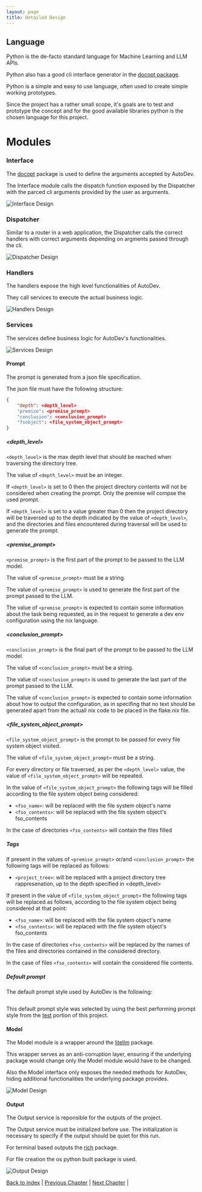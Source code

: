 ```yaml
---
layout: page
title: Detailed Design
---
```


## Language

Python is the de-facto standard language for Machine Learning and LLM APIs.

Python also has a good cli interface generator in the [docopt package](https://github.com/jazzband/docopt-ng).

Python is a simple and easy to use language, often used to create simple working prototypes.

Since the project has a rather small scope, it's goals are to test and prototype the concept and for the good available libraries python is the chosen language for this project.

# Modules

### Interface

The [docopt](https://github.com/jazzband/docopt-ng) package is used to define the arguments accepted by AutoDev.

The Interface module calls the dispatch function exposed by the Dispatcher with the parced cli arguments provided by the user as arguments.

![Interface Design](./assets/mermaid/interface_design.png)

### Dispatcher

Similar to a router in a web application, the Dispatcher calls the correct handlers with correct arguments depending on argments passed through the cli.

![Dispatcher Design](./assets/mermaid/dispatcher_design.png)

### Handlers

The handlers expose the high level functionalities of AutoDev.

They call services to execute the actual business logic.

![Handlers Design](./assets/mermaid/handlers_design.png)

### Services

The services define business logic for AutoDev's functionalities.

![Services Design](./assets/mermaid/services_design.png)

#### Prompt

The prompt is generated from a json file specification.

The json file must have the following structure:

```json
{
    "depth": <depth_level>
    "premise": <premise_prompt>
    "conclusion": <conclusion_prompt>
    "fsobject": <file_system_object_prompt>
}
```

##### \<depth_level\> 

`<depth_level>` is the max depth level that should be reached when traversing the directory tree.

The value of `<depth_level>` must be an integer.

If `<depth_level>` is set to 0 then the project directory contents will not be considered when creating the prompt. Only the premise will compse the used prompt.

If `<depth_level>` is set to a value greater than 0 then the project directory will be traversed up to the depth indicated by the value of `<depth_level>`, and the directories and files encountered during traversal will be used to generate the prompt.

##### \<premise_prompt\>

`<premise_prompt>` is the first part of the prompt to be passed to the LLM model.

The value of `<premise_prompt>` must be a string.

The value of `<premise_prompt>` is used to generate the first part of the prompt passed to the LLM.

The value of `<premise_prompt>` is expected to contain some information about the task being requested, as in the request to generate a dev env configuration using the nix language.

##### \<conclusion_prompt\>

`<conclusion_prompt>` is the final part of the prompt to be passed to the LLM model.

The value of `<conclusion_prompt>` must be a string.

The value of `<conclusion_prompt>` is used to generate the last part of the prompt passed to the LLM.

The value of `<conclusion_prompt>` is expected to contain some information about how to output the configuration, as in specifing that no text should be generated apart from the actuall nix code to be placed in the flake.nix file.

##### \<file_system_object_prompt\>

`<file_system_object_prompt>` is the prompt to be passed for every file system object visited.

The value of `<file_system_object_prompt>` must be a string.

For every directory or file traversed, as per the `<depth_level>` value, the value of `<file_system_object_prompt>` will be repeated.

In the value of `<file_system_object_prompt>` the following tags will be filled according to the file system object being considered:

- `<fso_name>`: will be replaced with the file system object's name
- `<fso_contents>`: will be replaced with the file system object's fso_contents

In the case of directories `<fso_contents>` will contain the files filled

##### Tags

If present in the values of `<premise_prompt>` or/and `<conclusion_prompt>` the following tags will be replaced as follows:

- `<project_tree>`: will be replaced with a project directory tree rappresenation, up to the depth specified in <depth_level>

If present in the value of `<file_system_object_prompt>` the following tags will be replaced as follows, according to the file system object being considered at that point:

- `<fso_name>`: will be replaced with the file system object's name
- `<fso_contents>`: will be replaced with the file system object's fso_contents

In the case of directories `<fso_contents>` will be replaced by the names of the files and directories contained in the considered directory.

In the case of files `<fso_contents>` will contain the considered file contents.

##### Default prompt

The default prompt style used by AutoDev is the following:
<!-- TODO add default style -->

```json

```

This default prompt style was selected by using the best performing prompt style from the [test](./testing.md) portion of this project.

#### Model

The Model module is a wrapper around the [litellm](https://github.com/BerriAI/litellm) package.

This wrapper serves as an anti-corruption layer, ensuring if the underlying package would change only the Model module would have to be changed.

Also the Model interface only exposes the needed methods for AutoDev, hiding additional functionalities the underlying package provides.

![Model Design](./assets/mermaid/model_design.png)

#### Output

The Output service is reponsible for the outputs of the project.

The Output service must be initialized before use. The initialization is necessary to specify if the output should be quiet for this run.

For terminal based outputs the [rich](https://github.com/Textualize/rich) package.

For file creation the os python built package is used.

![Output Design](./assets/mermaid/output_design.png)

[Back to index](./index.md) |
[Previous Chapter](./architectural-design.md) |
[Next Chapter](./implementation.md) |
